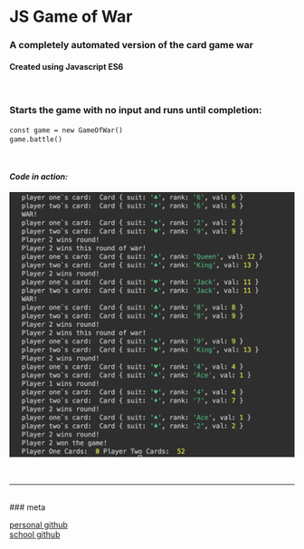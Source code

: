 # JS Game of War
### <strong>A completely automated version of the card game war </strong>
#### Created using Javascript ES6
<br>

### Starts the game with no input and runs until completion:

```
const game = new GameOfWar()
game.battle()
```
<br>

#### *Code in action:*

![](game-console.png)

<br>

----------------
<br>
### meta


[personal github](https://github.com/professrx/) <br>
[school github](git.generalassemb.ly/professrx)
